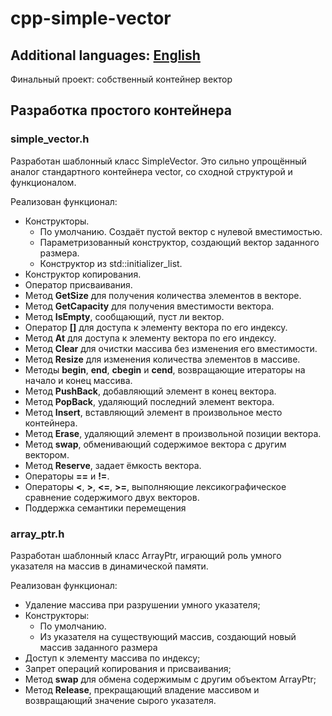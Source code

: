 # cpp-simple-vector
## Additional languages: [English](../README.md)
Финальный проект: собственный контейнер вектор
## Разработка простого контейнера 
### simple_vector.h
Разработан шаблонный класс SimpleVector. Это сильно упрощённый аналог стандартного контейнера vector, со сходной структурой и функционалом.

Реализован функционал:
*	Конструкторы.
    * По умолчанию. Создаёт пустой вектор с нулевой вместимостью.
    * Параметризованный конструктор, создающий вектор заданного размера.
    * Конструктор из std::initializer_list.
*	Конструктор копирования. 
*	Оператор присваивания. 
*	Метод **GetSize** для получения количества элементов в векторе.
*	Метод **GetCapacity** для получения вместимости вектора.
*	Метод **IsEmpty**, сообщающий, пуст ли вектор.
*	Оператор **[]** для доступа к элементу вектора по его индексу.
*	Метод **At** для доступа к элементу вектора по его индексу.
*	Метод **Clear** для очистки массива без изменения его вместимости.
*	Метод **Resize** для изменения количества элементов в массиве. 
*	Методы **begin**, **end**, **cbegin** и **cend**, возвращающие итераторы на начало и конец массива.
*	Метод **PushBack**, добавляющий элемент в конец вектора. 
*	Метод **PopBack**, удаляющий последний элемент вектора. 
*	Метод **Insert**, вставляющий элемент в произвольное место контейнера. 
*	Метод **Erase**, удаляющий элемент в произвольной позиции вектора. 
*	Метод **swap**, обменивающий содержимое вектора с другим вектором.
*	Метод **Reserve**, задает ёмкость вектора.
*	Операторы **==** и **!=**.
*	Операторы **<**, **>**, **<=**, **>=**, выполняющие лексикографическое сравнение содержимого двух векторов.
*	Поддержка семантики перемещения
### array_ptr.h
Разработан шаблонный класс ArrayPtr, играющий роль умного указателя на массив в динамической памяти.

Реализован функционал:
*	Удаление массива при разрушении умного указателя;
*	Конструкторы: 
    * По умолчанию.
    * Из указателя на существующий массив, создающий новый массив заданного размера
*	Доступ к элементу массива по индексу;
*	Запрет операций копирования и присваивания;
*	Метод **swap** для обмена содержимым с другим объектом ArrayPtr;
*	Метод **Release**, прекращающий владение массивом и возвращающий значение сырого указателя.
